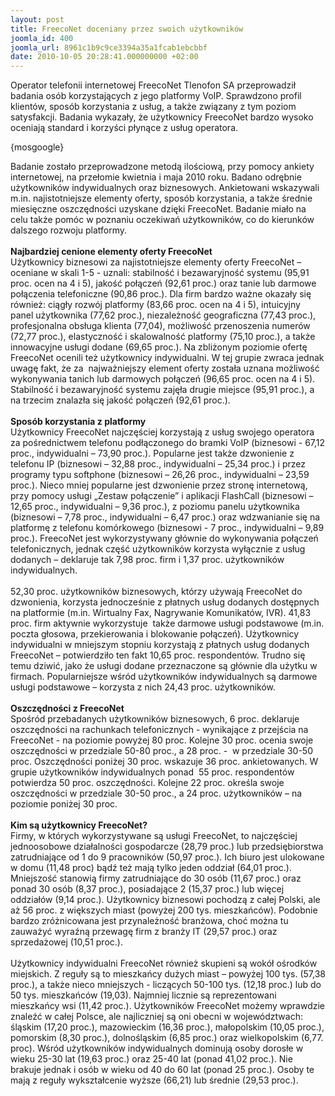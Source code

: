 ```yaml
---
layout: post
title: FreecoNet doceniany przez swoich użytkowników
joomla_id: 400
joomla_url: 8961c1b9c9ce3394a35a1fcab1ebcbbf
date: 2010-10-05 20:28:41.000000000 +02:00
---
```

Operator telefonii internetowej FreecoNet Tlenofon SA przeprowadził badania os&oacute;b korzystających z jego platformy VoIP. Sprawdzono profil klient&oacute;w, spos&oacute;b korzystania z usług, a także związany z tym poziom satysfakcji. Badania wykazały, że użytkownicy FreecoNet bardzo wysoko oceniają standard i korzyści płynące z usług operatora.<p>{mosgoogle}</p><p>Badanie zostało przeprowadzone metodą ilościową, przy pomocy ankiety internetowej, na przełomie kwietnia i maja 2010 roku. Badano odrębnie użytkownik&oacute;w indywidualnych oraz biznesowych. Ankietowani wskazywali m.in. najistotniejsze elementy oferty, spos&oacute;b korzystania, a także średnie miesięczne oszczędności uzyskane dzięki FreecoNet. Badanie miało na celu także pom&oacute;c w poznaniu oczekiwań użytkownik&oacute;w, co do kierunk&oacute;w dalszego rozwoju platformy.<br /><br /><strong>Najbardziej cenione elementy oferty FreecoNet</strong><br />Użytkownicy biznesowi za najistotniejsze elementy oferty FreecoNet &ndash; oceniane w skali 1-5 - uznali: stabilność i bezawaryjność systemu (95,91 proc. ocen na 4 i 5), jakość połączeń (92,61 proc.) oraz tanie lub darmowe połączenia telefoniczne (90,86 proc.). Dla firm bardzo ważne okazały się r&oacute;wnież: ciągły rozw&oacute;j platformy (83,66 proc. ocen na 4 i 5), intuicyjny panel użytkownika (77,62 proc.), niezależność geograficzna (77,43 proc.), profesjonalna obsługa klienta (77,04), możliwość przenoszenia numer&oacute;w (72,77 proc.), elastyczność i skalowalność platformy (75,10 proc.), a także innowacyjne usługi dodane (69,65 proc.). Na zbliżonym poziomie ofertę FreecoNet ocenili też użytkownicy indywidualni. W tej grupie zwraca jednak uwagę fakt, że za&nbsp; najważniejszy element oferty została uznana możliwość wykonywania tanich lub darmowych połączeń (96,65 proc. ocen na 4 i 5). Stabilność i bezawaryjność systemu zajęła drugie miejsce (95,91 proc.), a na trzecim znalazła się jakość połączeń (92,61 proc.). <br /><br /><strong>Spos&oacute;b korzystania z platformy</strong><br />Użytkownicy FreecoNet najczęściej korzystają z usług swojego operatora za pośrednictwem telefonu podłączonego do bramki VoIP (biznesowi - 67,12 proc., indywidualni &ndash; 73,90 proc.). Popularne jest także dzwonienie z telefonu IP (biznesowi &ndash; 32,88 proc., indywidualni &ndash; 25,34 proc.) i przez programy typu softphone (biznesowi &ndash; 26,26 proc., indywidualni &ndash; 23,59 proc.). Nieco mniej popularne jest dzwonienie przez stronę internetową, przy pomocy usługi &bdquo;Zestaw połączenie&rdquo; i aplikacji FlashCall (biznesowi &ndash; 12,65 proc., indywidualni &ndash; 9,36 proc.), z poziomu panelu użytkownika (biznesowi &ndash; 7,78 proc., indywidualni &ndash; 6,47 proc.) oraz wdzwanianie się na platformę z telefonu kom&oacute;rkowego (biznesowi - 7 proc., indywidualni &ndash; 9,89 proc.). FreecoNet jest wykorzystywany gł&oacute;wnie do wykonywania połączeń telefonicznych, jednak część użytkownik&oacute;w korzysta wyłącznie z usług dodanych &ndash; deklaruje tak 7,98 proc. firm i 1,37 proc. użytkownik&oacute;w indywidualnych. <br /><br />52,30 proc. użytkownik&oacute;w biznesowych, kt&oacute;rzy używają FreecoNet do dzwonienia, korzysta jednocześnie z płatnych usług dodanych dostępnych na platformie (m.in. Wirtualny Fax, Nagrywanie Komunikat&oacute;w, IVR). 41,83 proc. firm aktywnie wykorzystuje&nbsp; także darmowe usługi podstawowe (m.in. poczta głosowa, przekierowania i blokowanie połączeń). Użytkownicy indywidualni w mniejszym stopniu korzystają z płatnych usług dodanych FreecoNet &ndash; potwierdziło ten fakt 10,65 proc. respondent&oacute;w. Trudno się temu dziwić, jako że usługi dodane przeznaczone są gł&oacute;wnie dla użytku w firmach. Popularniejsze wśr&oacute;d użytkownik&oacute;w indywidualnych są darmowe usługi podstawowe &ndash; korzysta z nich 24,43 proc. użytkownik&oacute;w.<br /><br /><strong>Oszczędności z FreecoNet</strong><br />Spośr&oacute;d przebadanych użytkownik&oacute;w biznesowych, 6 proc. deklaruje oszczędności na rachunkach telefonicznych - wynikające z przejścia na FreecoNet - na poziomie powyżej 80 proc. Kolejne 30 proc. ocenia swoje oszczędności w przedziale 50-80 proc., a 28 proc. -&nbsp; w przedziale 30-50 proc. Oszczędności poniżej 30 proc. wskazuje 36 proc. ankietowanych. W grupie użytkownik&oacute;w indywidualnych ponad&nbsp; 55 proc. respondent&oacute;w potwierdza 50 proc. oszczędności. Kolejne 22 proc. określa swoje oszczędności w przedziale 30-50 proc., a 24 proc. użytkownik&oacute;w &ndash; na poziomie poniżej 30 proc.<br /><br /><strong>Kim są użytkownicy FreecoNet?</strong><br />Firmy, w kt&oacute;rych wykorzystywane są usługi FreecoNet, to najczęściej jednoosobowe działalności gospodarcze (28,79 proc.) lub przedsiębiorstwa zatrudniające od 1 do 9 pracownik&oacute;w (50,97 proc.). Ich biuro jest ulokowane w domu (11,48 proc) bądź też mają tylko jeden oddział (64,01 proc.). Mniejszość stanowią firmy zatrudniające do 30 os&oacute;b (11,67 proc.) oraz ponad 30 os&oacute;b (8,37 proc.), posiadające 2 (15,37 proc.) lub więcej oddział&oacute;w (9,14 proc.). Użytkownicy biznesowi pochodzą z całej Polski, ale aż 56 proc. z większych miast (powyżej 200 tys. mieszkańc&oacute;w). Podobnie bardzo zr&oacute;żnicowana jest przynależność branżowa, choć można tu zauważyć wyraźną przewagę firm z branży IT (29,57 proc.) oraz sprzedażowej (10,51 proc.).<br /><br />Użytkownicy indywidualni FreecoNet r&oacute;wnież skupieni są wok&oacute;ł ośrodk&oacute;w miejskich. Z reguły są to mieszkańcy dużych miast &ndash; powyżej 100 tys. (57,38 proc.), a także nieco mniejszych - liczących 50-100 tys. (12,18 proc.) lub do 50 tys. mieszkańc&oacute;w (19,03). Najmniej licznie są reprezentowani mieszkańcy wsi (11,42 proc.). Użytkownik&oacute;w FreecoNet możemy wprawdzie znaleźć w całej Polsce, ale najliczniej są oni obecni w wojew&oacute;dztwach: śląskim (17,20 proc.), mazowieckim (16,36 proc.), małopolskim (10,05 proc.), pomorskim (8,30 proc.), dolnośląskim (6,85 proc.) oraz wielkopolskim (6,77. proc). Wśr&oacute;d użytkownik&oacute;w indywidualnych dominują osoby dorosłe w wieku 25-30 lat (19,63 proc.) oraz 25-40 lat (ponad 41,02 proc.). Nie brakuje jednak i os&oacute;b w wieku od 40 do 60 lat (ponad 25 proc.). Osoby te mają z reguły wykształcenie wyższe (66,21) lub średnie (29,53 proc.).</p>
